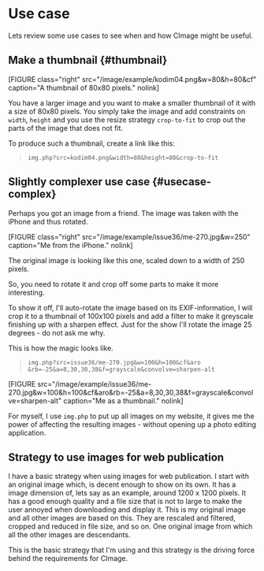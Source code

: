 Use case
==============================

Lets review some use cases to see when and how CImage might be useful.



Make a thumbnail {#thumbnail}
-------------------------------

[FIGURE class="right" src="/image/example/kodim04.png&w=80&h=80&cf" caption="A thumbnail of 80x80 pixels." nolink]

You have a larger image and you want to make a smaller thumbnail of it with a size of 80x80 pixels. You simply take the image and add constraints on `width`, `height` and you use the resize strategy `crop-to-fit` to crop out the parts of the image that does not fit.

To produce such a thumbnail, create a link like this:

> `img.php?src=kodim04.png&width=80&height=80&crop-to-fit`



Slightly complexer use case {#usecase-complex}
-------------------------------

Perhaps you got an image from a friend. The image was taken with the iPhone and thus rotated. 

[FIGURE class="right" src="/image/example/issue36/me-270.jpg&w=250" caption="Me from the iPhone." nolink]

The original image is looking like this one, scaled down to a width of 250 pixels. 

So, you need to rotate it and crop off some parts to make it more interesting. 

To show it off, I'll auto-rotate the image based on its EXIF-information, I will crop it to a thumbnail of 100x100 pixels and add a filter to make it greyscale finishing up with a sharpen effect. Just for the show I'll rotate the image 25 degrees - do not ask me why.

This is how the magic looks like. 

> `img.php?src=issue36/me-270.jpg&w=100&h=100&cf&aro`
> `&rb=-25&a=8,30,30,38&f=grayscale&convolve=sharpen-alt`

[FIGURE src="/image/example/issue36/me-270.jpg&w=100&h=100&cf&aro&rb=-25&a=8,30,30,38&f=grayscale&convolve=sharpen-alt" caption="Me as a thumbnail." nolink]

For myself, I use `img.php` to put up all images on my website, it gives me the power of affecting the resulting images - without opening up a photo editing application.



Strategy to use images for web publication
-------------------------------

I have a basic strategy when using images for web publication. I start with an original image which, is decent enough to show on its own. It has a image dimension of, lets say as an example, around 1200 x 1200 pixels. It has a good enough quality and a file size that is not to large to make the user annoyed when downloading and display it. This is my original image and all other images are based on this. They are rescaled and filtered, cropped and reduced in file size, and so on. One original image from which all the other images are descendants. 

This is the basic strategy that I'm using and this strategy is the driving force behind the requirements for CImage.
